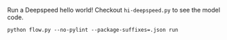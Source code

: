 Run a Deepspeed hello world! Checkout `hi-deepspeed.py` to see the model code.

```
python flow.py --no-pylint --package-suffixes=.json run
```